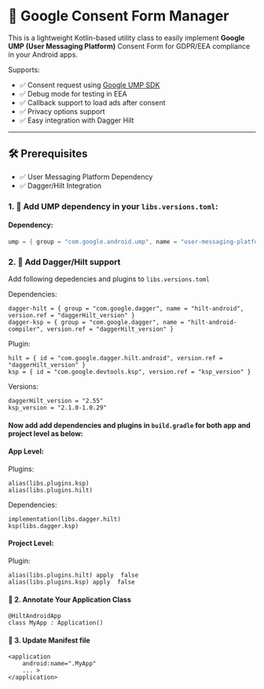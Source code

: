 # 📜 Google Consent Form Manager

This is a lightweight Kotlin-based utility class to easily implement **Google UMP (User Messaging Platform)** Consent Form for GDPR/EEA compliance in your Android apps.

Supports:
- ✅ Consent request using [Google UMP SDK](https://developers.google.com/admob/android/privacy)
- ✅ Debug mode for testing in EEA
- ✅ Callback support to load ads after consent
- ✅ Privacy options support
- ✅ Easy integration with Dagger Hilt

---

## 🛠️ Prerequisites

- ✅ User Messaging Platform Dependency
- ✅ Dagger/Hilt Integration

### 1. 📌 Add UMP dependency in your `libs.versions.toml`:

#### Dependency:
```kotlin dsl
ump = { group = "com.google.android.ump", name = "user-messaging-platform", version.ref = "ump_version" }
```

### 2. 📌 Add Dagger/Hilt support

Add following depedencies and plugins to `libs.versions.toml`

Dependencies:
```depdencies
dagger-hilt = { group = "com.google.dagger", name = "hilt-android", version.ref = "daggerHilt_version" }
dagger-ksp = { group = "com.google.dagger", name = "hilt-android-compiler", version.ref = "daggerHilt_version" }
```
Plugin:
```plugin
hilt = { id = "com.google.dagger.hilt.android", version.ref = "daggerHilt_version" }
ksp = { id = "com.google.devtools.ksp", version.ref = "ksp_version" }
```
Versions:
```versions
daggerHilt_version = "2.55"
ksp_version = "2.1.0-1.0.29"
```

#### Now add add dependencies and plugins in `build.gradle` for both app and project level as below:
#### App Level:

Plugins:
```plugin
alias(libs.plugins.ksp)
alias(libs.plugins.hilt)
```
Dependencies:
```depdencies
implementation(libs.dagger.hilt)
ksp(libs.dagger.ksp)
```
#### Project Level:
Plugin:
```plugin
alias(libs.plugins.hilt) apply  false
alias(libs.plugins.ksp) apply  false
```

#### 📌 2. Annotate Your Application Class

```anotate
@HiltAndroidApp
class MyApp : Application()
```

#### 📌 3. Update Manifest file

```update
<application
    android:name=".MyApp"
    ... >
</application>
```



